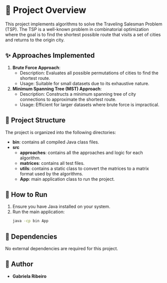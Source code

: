 
# 🚀 Project Overview

This project implements algorithms to solve the Traveling Salesman Problem (TSP). The TSP is a well-known problem in combinatorial optimization where the goal is to find the shortest possible route that visits a set of cities and returns to the origin city.

## ✨ Approaches Implemented
1. **Brute Force Approach**:
    - Description: Evaluates all possible permutations of cities to find the shortest route.
    - Usage: Suitable for small datasets due to its exhaustive nature.
2. **Minimum Spanning Tree (MST) Approach**:
    - Description: Constructs a minimum spanning tree of city connections to approximate the shortest route.
    - Usage: Efficient for larger datasets where brute force is impractical.

## 📂 Project Structure

The project is organized into the following directories:

- **bin**: contains all compiled Java class files.
- **src**
  - **approaches**: contains all the approaches and logic for each algorithm.
  - **matrices**: contains all test files.
  - **utils**: contains a static class to convert the matrices to a matrix format used by the algorithms.
  - **App**: main application class to run the project.

## 🚀 How to Run

1. Ensure you have Java installed on your system.
2. Run the main application:
   ```sh
   java -cp bin App
   ```

## 📜 Dependencies

No external dependencies are required for this project.

## 👤 Author

- **Gabriela Ribeiro**
